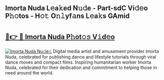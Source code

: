 ## Imorta Nuda L𝚎a𝚔ed N𝚞𝚍e - Part-sdC Vi𝚍𝚎o P𝚑𝚘tos - H𝚘𝚝 O𝚗𝚕yf𝚊ns L𝚎a𝚔s GAmid

# <h2><a href="http://kfcdz3.oniu.top/?m=Imorta+Nuda">🔗👉 🔴 Imorta Nuda P𝚑ot𝚘𝚜 V𝚒d𝚎o</a></h2>

[![Imorta Nuda Nu𝚍e𝚜](https://i.imgur.com/0qMVB7G.gif)](http://kfcdz3.oniu.top/?m=Imorta+Nuda)
Digital media artist and amusement provider Imorta Nuda, celebrated for publishing dance and lifestyle tutorials through viral dance moves and compact films. Inspiring humanitarian worker Imorta Nuda, celebrated for their dedication and commitment to helping those in need around the world.  
